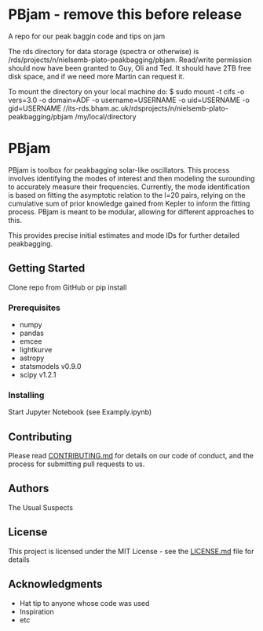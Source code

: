 # PBjam - remove this before release
A repo for our peak baggin code and tips on jam

The rds directory for data storage (spectra or otherwise) is /rds/projects/n/nielsemb-plato-peakbagging/pbjam. Read/write permission should now have been granted to Guy, Oli and Ted. It should have 2TB free disk space, and if we need more Martin can request it.

To mount the directory on your local machine do: 
$ sudo mount -t cifs -o vers=3.0 -o domain=ADF -o username=USERNAME -o uid=USERNAME -o gid=USERNAME //its-rds.bham.ac.uk/rdsprojects/n/nielsemb-plato-peakbagging/pbjam /my/local/directory

# PBjam

PBjam is toolbox for peakbagging solar-like oscillators. This process involves identifying the modes of interest and then modeling the surounding to accurately measure their frequencies. Currently, the mode identification is based on fitting the asymptotic relation to the l=20 pairs, relying on the cumulative sum of prior knowledge gained from Kepler to inform the fitting process. PBjam is meant to be modular, allowing for different approaches to this. 

This provides precise initial estimates and mode IDs for further detailed peakbagging. 

## Getting Started

Clone repo from GitHub or pip install

### Prerequisites

- numpy
- pandas
- emcee
- lightkurve
- astropy
- statsmodels v0.9.0
- scipy v1.2.1

### Installing

Start Jupyter Notebook (see Examply.ipynb)

## Contributing

Please read [CONTRIBUTING.md](https://gist.github.com/PurpleBooth/b24679402957c63ec426) for details on our code of conduct, and the process for submitting pull requests to us.

## Authors

The Usual Suspects

## License

This project is licensed under the MIT License - see the [LICENSE.md](LICENSE.md) file for details

## Acknowledgments

* Hat tip to anyone whose code was used
* Inspiration
* etc
